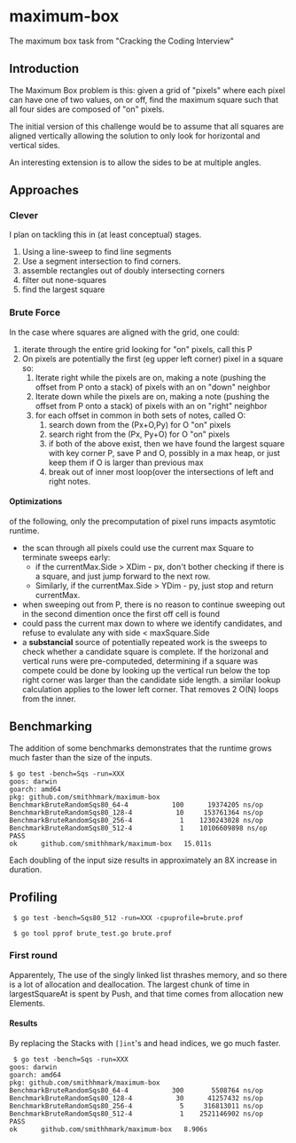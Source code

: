 # maximum-box
The maximum box task from "Cracking the Coding Interview"

## Introduction
The Maximum Box problem is this: given a grid of "pixels" where each pixel can have one of two values, on or off, find the maximum square such that all four sides are composed of "on" pixels. 

The initial version of this challenge would be to assume that all squares are aligned vertically allowing the solution to only look for horizontal and vertical sides.

An interesting extension is to allow the sides to be at multiple angles.

## Approaches
### Clever
I plan on tackling this in (at least conceptual) stages.
 1. Using a line-sweep to find line segments
 1. Use a segment intersection to find corners.
 1. assemble rectangles out of doubly intersecting corners
 1. filter out none-squares
 1. find the largest square
### Brute Force
In the case where squares are aligned with the grid, one could:
 1. iterate through the entire grid looking for "on" pixels, call this P
 1. On pixels are potentially the first (eg upper left corner) pixel in a square so:
    1. Iterate right while the pixels are on, making a note (pushing the offset from P onto a stack) of pixels with an on "down" neighbor
    1. Iterate down while the pixels are on, making a note (pushing the offset from P onto a stack) of pixels with an on "right" neighbor
    1. for each offset in common in both sets of notes, called O:
       1. search down from the (Px+O,Py) for O "on" pixels
       1. search right from the (Px, Py+O) for O "on" pixels
       1. if both of the above exist, then we have found the largest square with key corner P, save P and O, possibly in a max heap, or just keep them if O is larger than previous max
       1. break out of inner most loop(over the intersections of left and right notes.
#### Optimizations
of the following, only the precomputation of pixel runs impacts asymtotic runtime.
 * the scan through all pixels could use the current max Square to terminate sweeps early:
   - if the currentMax.Side > XDim - px, don't bother checking if there is a square, and just jump forward to the next row.
   - Similarly, if the currentMax.Side > YDim - py, just stop and return currentMax. 
 * when sweeping out from P, there is no reason to continue sweeping out in the second dimention once the first off cell is found
 * could pass the current max down to where we identify candidates, and refuse to evalulate any with side < maxSquare.Side 
 * a __substancial__ source of potentially repeated work is the sweeps to check whether a candidate square is complete. If the horizonal and vertical runs were pre-computeded, determining if a square was compete could be done by looking up the vertical run below the top right corner was larger than the candidate side length. a similar lookup calculation applies to the lower left corner. That removes 2 O(N) loops from the inner.
 
 ## Benchmarking
 The addition of some benchmarks demonstrates that the runtime grows much faster than the size of the inputs.
 ```shell
 $ go test -bench=Sqs -run=XXX
goos: darwin
goarch: amd64
pkg: github.com/smithhmark/maximum-box
BenchmarkBruteRandomSqs80_64-4    	     100	  19374205 ns/op
BenchmarkBruteRandomSqs80_128-4   	      10	 153761364 ns/op
BenchmarkBruteRandomSqs80_256-4   	       1	1230243028 ns/op
BenchmarkBruteRandomSqs80_512-4   	       1	10106609898 ns/op
PASS
ok  	github.com/smithhmark/maximum-box	15.011s
```
Each doubling of the input size results in approximately an 8X increase in duration.

 ## Profiling
```shell
 $ go test -bench=Sqs80_512 -run=XXX -cpuprofile=brute.prof
 
 $ go tool pprof brute_test.go brute.prof
```

### First round

Apparentely, The use of the singly linked list thrashes memory, and so there is a lot of allocation and deallocation. The largest chunk of time in largestSquareAt is spent by Push, and that time comes from allocation new Elements.

#### Results
By replacing the Stacks with ```[]int```'s and head indices, we go much faster.
```shell
 $ go test -bench=Sqs -run=XXX
goos: darwin
goarch: amd64
pkg: github.com/smithhmark/maximum-box
BenchmarkBruteRandomSqs80_64-4    	     300	   5508764 ns/op
BenchmarkBruteRandomSqs80_128-4   	      30	  41257432 ns/op
BenchmarkBruteRandomSqs80_256-4   	       5	 316813011 ns/op
BenchmarkBruteRandomSqs80_512-4   	       1	2521146902 ns/op
PASS
ok  	github.com/smithhmark/maximum-box	8.906s
```
